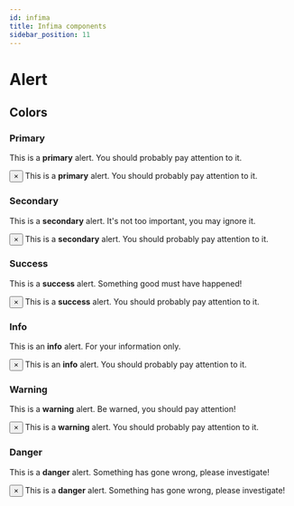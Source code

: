 ```yaml
---
id: infima
title: Infima components
sidebar_position: 11
---
```


# Alert

## Colors[](https://infima.dev/docs/components/alert#colors "Direct link to heading")

### Primary[](https://infima.dev/docs/components/alert#primary "Direct link to heading")

This is a **primary** alert. You should probably pay attention to it.

<div class="alert alert--primary" role="alert">
    <button aria-label="Close" class="close" type="button">
    <span aria-hidden="true">×</span>
    </button>
    This is a <strong>primary</strong> alert. You should probably pay attention to it.
</div>

### Secondary[](https://infima.dev/docs/components/alert#secondary "Direct link to heading")

This is a **secondary** alert. It's not too important, you may ignore it.

<div class="alert alert--secondary" role="alert">
    <button aria-label="Close" class="close" type="button">
    <span aria-hidden="true">×</span>
    </button>
    This is a <strong>secondary</strong> alert. You should probably pay attention to it.
</div>

### Success[](https://infima.dev/docs/components/alert#success "Direct link to heading")

This is a **success** alert. Something good must have happened!

<div class="alert alert--success" role="alert">
    <button aria-label="Close" class="close" type="button">
    <span aria-hidden="true">×</span>
    </button>
    This is a <strong>success</strong> alert. You should probably pay attention to it.
</div>

### Info[](https://infima.dev/docs/components/alert#info "Direct link to heading")

This is an **info** alert. For your information only.

<div class="alert alert--info" role="alert">
    <button aria-label="Close" class="close" type="button">
    <span aria-hidden="true">×</span>
    </button>
    This is an <strong>info</strong> alert. You should probably pay attention to it.
</div>

### Warning[](https://infima.dev/docs/components/alert#warning "Direct link to heading")

This is a **warning** alert. Be warned, you should pay attention!

<div class="alert alert--warning" role="alert">
    <button aria-label="Close" class="close" type="button">
    <span aria-hidden="true">×</span>
    </button>
    This is a <strong>warning</strong> alert. You should probably pay attention to it.
</div>

### Danger[](https://infima.dev/docs/components/alert#danger "Direct link to heading")

This is a **danger** alert. Something has gone wrong, please investigate!

  

<div class="alert alert--danger" role="alert">
    <button aria-label="Close" class="close" type="button">
    <span aria-hidden="true">×</span>
    </button>
    This is a <strong>danger</strong> alert. Something has gone wrong, please investigate!
</div> 
